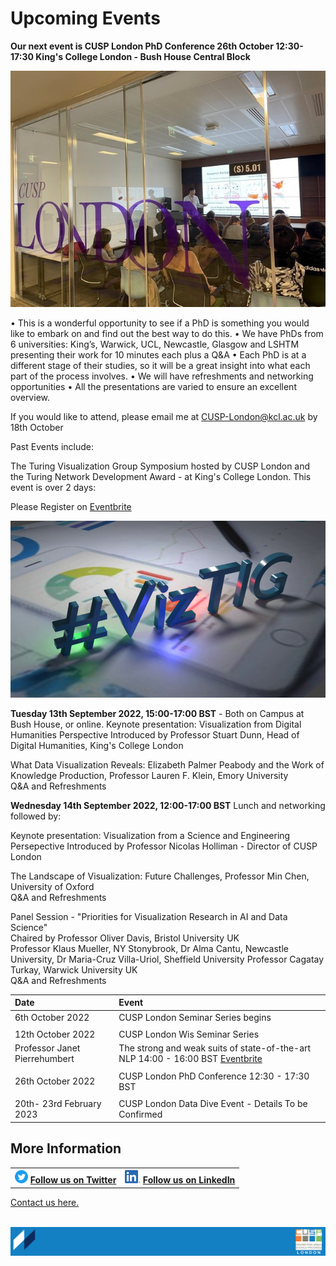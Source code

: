 # Upcoming Events

**Our next event is CUSP London PhD Conference 26th October 12:30-17:30 King's College London - Bush House Central Block**


![Bowen3.jpg](./assets/Bowen3.jpg)


•	This is a wonderful opportunity to see if a PhD is something you would like to embark on and find out the best way to do this.
•	We have PhDs from 6 universities: King’s, Warwick, UCL, Newcastle, Glasgow and LSHTM presenting their work for 10 minutes each plus a Q&A
•	Each PhD is at a different stage of their studies, so it will be a great insight into what each part of the process involves.
•	We will have refreshments and networking opportunities 
•	All the presentations are varied to ensure an excellent overview.

If you would like to attend, please email me at CUSP-London@kcl.ac.uk by 18th October 




Past Events include: 

The Turing Visualization Group Symposium hosted by CUSP London and the Turing Network Development Award - at King's College London.
This event is over 2 days: 

Please Register on [Eventbrite](https://www.eventbrite.co.uk/e/viztig-symposium-2022-tickets-396511164567)

![VizTIG.png](./assets/VizTIG.png)

<b>Tuesday 13th September 2022, 15:00-17:00 BST</b> - Both on Campus at Bush House, or online.
Keynote presentation: Visualization from Digital Humanities Perspective
Introduced by Professor Stuart Dunn, Head of Digital Humanities, King's College London

What Data Visualization Reveals: Elizabeth Palmer Peabody and the Work of Knowledge Production, Professor Lauren F. Klein, Emory University<br>
Q&A and Refreshments

<b>Wednesday 14th September 2022, 12:00-17:00 BST</b> Lunch and networking followed by:

Keynote presentation: Visualization from a Science and Engineering Persepective
Introduced by Professor Nicolas Holliman - Director of CUSP London

The Landscape of Visualization: Future Challenges, Professor Min Chen, University of Oxford<br>
Q&A and Refreshments

Panel Session - "Priorities for Visualization Research in AI and Data Science"<br>
Chaired by Professor Oliver Davis, Bristol University UK <br>
Professor Klaus Mueller, NY Stonybrook, Dr Alma Cantu, Newcastle University, Dr Maria-Cruz Villa-Uriol, Sheffield University
Professor Cagatay Turkay, Warwick University UK<br>
Q&A and Refreshments


| Date | Event |
| :- | :- |
| 6th October 2022 | CUSP London Seminar Series begins |
| |  |
| 12th October 2022 | CUSP London Wis Seminar Series |
| Professor Janet Pierrehumbert | The strong and weak suits of state-of-the-art NLP 14:00 - 16:00 BST [Eventbrite](https://www.kcl.ac.uk/events/wis-seminar-series-the-strong-and-weak-suits-of-state-of-the-art-nlp)|
| |  |
| 26th October 2022 | CUSP London PhD Conference 12:30 - 17:30 BST |
| |  |
| 20th- 23rd February 2023 | CUSP London Data Dive Event - Details To be Confirmed |                                        

## More Information

<table border="0" cellspacing="0" cellpadding="0">
  <tr>
    <th>
<a href="https://twitter.com/cusplondon?lang=en"><img src="./assets/Twitterblue.svg" alt="Twitter" style="width:21px;height:21px;"></a>
<a href="https://twitter.com/cusplondon?lang=en">Follow us on Twitter</a>
    </th>
        <th>
<a href="https://www.linkedin.com/company/centre-for-urban-science-and-progress-london-cusp-london-king-s-college-london/"><img src="./assets/LI-In-Bug.png" alt="Linked In" style="height:21px;"></a>
<a href="https://www.linkedin.com/company/centre-for-urban-science-and-progress-london-cusp-london-king-s-college-london/)">Follow us on LinkedIn</a>
       </th>
   </tr>
</table>
  
[Contact us here.](./YouCanJoinUs.md)<br><br>

![CUSP London Logo](./assets/CUSPbanner_thin_03.png)
